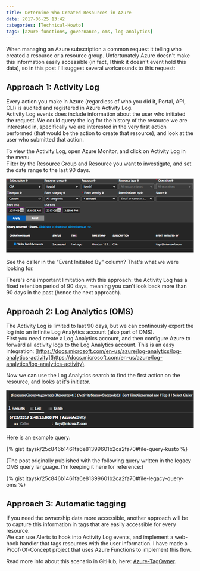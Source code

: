 ```yaml
---
title: Determine Who Created Resources in Azure
date: 2017-06-25 13:42
categories: [Technical-Howto]
tags: [azure-functions, governance, oms, log-analytics]
---
```


When managing an Azure subscription a common request it telling who created a resource or a resource group. Unfortunately Azure doesn't make this information easily accessible (in fact, I think it doesn't event hold this data), so in this post I'll suggest several workarounds to this request:

## Approach 1: Activity Log
Every action you make in Azure (regardless of who you did it, Portal, API, CLI) is audited and registered in Azure Activity Log.  
Activity Log events does include information about the user who initiated the request. We could query the log for the history of the resource we are interested in, specifically we are interested in the very first action performed (that would be the action to create that resource), and look at the user who submitted that action.  

To view the Activity Log, open Azure Monitor, and click on Activity Log in the menu.  
Filter by the Resource Group and Resource you want to investigate, and set the date range to the last 90 days.

![Activity Log](/images/2017-06-25-determine-who-created-resources-in-azure_1.png)

See the caller in the "Event Initiated By" column? That's what we were looking for.

There's one important limitation with this approach: the Activity Log has a fixed retention period of 90 days, meaning you can't look back more than 90 days in the past (hence the next approach).

## Approach 2: Log Analytics (OMS)
The Activity Log is limited to last 90 days, but we can continously export the log into an infinite Log Analytics account (also part of OMS).  
First you need create a Log Analytics account, and then configure Azure to forward all activity logs to the Log Analytics account. This is an easy integration: [https://docs.microsoft.com/en-us/azure/log-analytics/log-analytics-activity](https://docs.microsoft.com/en-us/azure/log-analytics/log-analytics-activity).  

Now we can use the Log Analytics search to find the first action on the resource, and looks at it's initiator.

![Finding caller in Log Analytics](/images/2017-06-25-determine-who-created-resources-in-azure_2.png)

Here is an example query:

{% gist itaysk/25c846b1461fa6e81399601b2ca2fa70#file-query-kusto %}

(The post originally published with the following query written in the legacy OMS query language. I'm keeping it here for reference:)

{% gist itaysk/25c846b1461fa6e81399601b2ca2fa70#file-legacy-query-oms %}

## Approach 3: Automatic tagging
If you need the ownership data more accessible, another approach will be to capture this information in tags that are easily accessible for every resource.  
We can use Alerts to hook into Activity Log events, and implement a web-hook handler that tags resources with the user information.
I have made a Proof-Of-Concept project that uses Azure Functions to implement this flow. 

Read more info about this scenario in GitHub, here:
[Azure-TagOwner](https://github.com/itaysk/azure-tagowner).